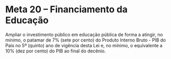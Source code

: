 # Meta 20 – Financiamento da Educação

Ampliar o investimento público em educação pública de forma a atingir, no mínimo, o patamar de 7% (sete por cento) do Produto Interno Bruto - PIB do País no 5º (quinto) ano de vigência desta Lei e, no mínimo, o equivalente a 10% (dez por cento) do PIB ao final do decênio.
